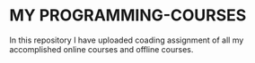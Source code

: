 # MY PROGRAMMING-COURSES
In this repository I have uploaded coading assignment of all my accomplished online courses and offline courses.
